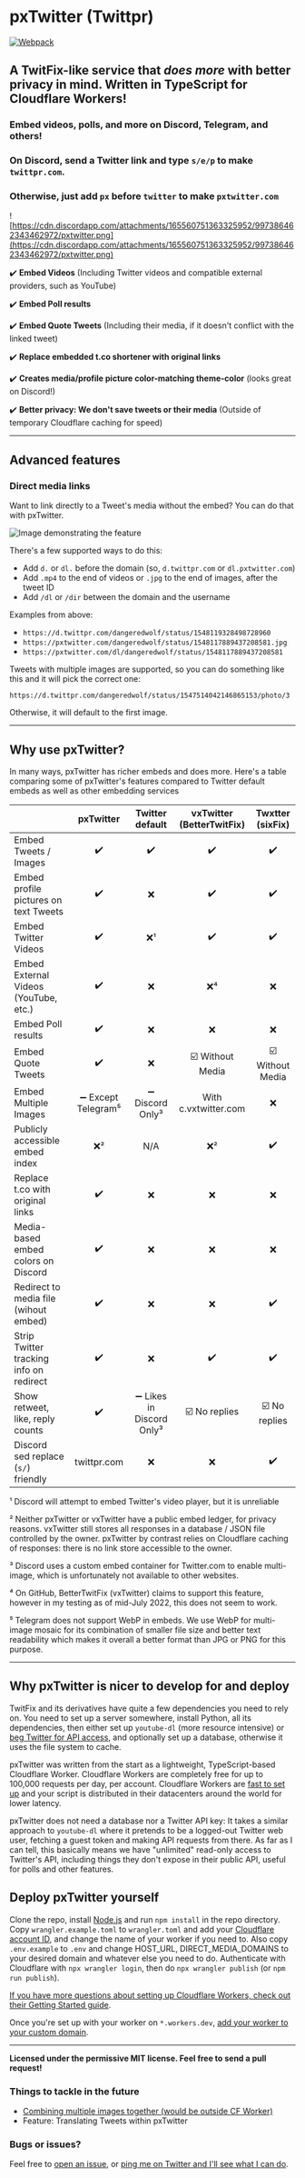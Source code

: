 # pxTwitter (Twittpr)

[![Webpack](https://github.com/dangeredwolf/pxtwitter/actions/workflows/webpack.yml/badge.svg)](https://github.com/dangeredwolf/pxtwitter/actions/workflows/webpack.yml)

## A TwitFix-like service that _does more_ with better privacy in mind. Written in TypeScript for Cloudflare Workers!

### Embed videos, polls, and more on Discord, Telegram, and others!

### On Discord, send a Twitter link and type `s/e/p` to make `twittpr.com`.

### Otherwise, just add `px` before `twitter` to make `pxtwitter.com`

![https://cdn.discordapp.com/attachments/165560751363325952/997386462343462972/pxtwitter.png](https://cdn.discordapp.com/attachments/165560751363325952/997386462343462972/pxtwitter.png)

:heavy_check_mark: **Embed Videos** (Including Twitter videos and compatible external providers, such as YouTube)

:heavy_check_mark: **Embed Poll results**

:heavy_check_mark: **Embed Quote Tweets** (Including their media, if it doesn't conflict with the linked tweet)

:heavy_check_mark: **Replace embedded t.co shortener with original links**

:heavy_check_mark: **Creates media/profile picture color-matching theme-color** (looks great on Discord!)

:heavy_check_mark: **Better privacy: We don't save tweets or their media** (Outside of temporary Cloudflare caching for speed)

---

## Advanced features

### Direct media links

Want to link directly to a Tweet's media without the embed? You can do that with pxTwitter.

![Image demonstrating the feature](https://pxtwitter.com/dangeredwolf/status/1548119328498728960.jpg)

There's a few supported ways to do this:

- Add `d.` or `dl.` before the domain (so, `d.twittpr.com` or `dl.pxtwitter.com`)
- Add `.mp4` to the end of videos or `.jpg` to the end of images, after the tweet ID
- Add `/dl` or `/dir` between the domain and the username

Examples from above:

- `https://d.twittpr.com/dangeredwolf/status/1548119328498728960`
- `https://pxtwitter.com/dangeredwolf/status/1548117889437208581.jpg`
- `https://pxtwitter.com/dl/dangeredwolf/status/1548117889437208581`

Tweets with multiple images are supported, so you can do something like this and it will pick the correct one:

`https://d.twittpr.com/dangeredwolf/status/1547514042146865153/photo/3`

Otherwise, it will default to the first image.

---

## Why use pxTwitter?

In many ways, pxTwitter has richer embeds and does more. Here's a table comparing some of pxTwitter's features compared to Twitter default embeds as well as other embedding services

|                                         |              pxTwitter              |              Twitter default              |       vxTwitter (BetterTwitFix)       |           Twxtter (sixFix)            |
| --------------------------------------- | :---------------------------------: | :---------------------------------------: | :-----------------------------------: | :-----------------------------------: |
| Embed Tweets / Images                   |         :heavy_check_mark:          |            :heavy_check_mark:             |          :heavy_check_mark:           |          :heavy_check_mark:           |
| Embed profile pictures on text Tweets   |         :heavy_check_mark:          |                    :x:                    |          :heavy_check_mark:           |          :heavy_check_mark:           |
| Embed Twitter Videos                    |         :heavy_check_mark:          |                   :x:¹                    |          :heavy_check_mark:           |          :heavy_check_mark:           |
| Embed External Videos (YouTube, etc.)   |         :heavy_check_mark:          |                    :x:                    |                 :x:⁴                  |                  :x:                  |
| Embed Poll results                      |         :heavy_check_mark:          |                    :x:                    |                  :x:                  |                  :x:                  |
| Embed Quote Tweets                      |         :heavy_check_mark:          |                    :x:                    | :ballot_box_with_check: Without Media | :ballot_box_with_check: Without Media |
| Embed Multiple Images                   | :heavy_minus_sign: Except Telegram⁵ |     :heavy_minus_sign: Discord Only³      |         With c.vxtwitter.com          |                  :x:                  |
| Publicly accessible embed index         |                :x:²                 |                    N/A                    |                 :x:²                  |          :heavy_check_mark:           |
| Replace t.co with original links        |         :heavy_check_mark:          |                    :x:                    |                  :x:                  |                  :x:                  |
| Media-based embed colors on Discord     |         :heavy_check_mark:          |                    :x:                    |                  :x:                  |                  :x:                  |
| Redirect to media file (wihout embed)   |         :heavy_check_mark:          |                    :x:                    |                  :x:                  |          :heavy_check_mark:           |
| Strip Twitter tracking info on redirect |         :heavy_check_mark:          |                    :x:                    |          :heavy_check_mark:           |          :heavy_check_mark:           |
| Show retweet, like, reply counts        |         :heavy_check_mark:          | :heavy_minus_sign: Likes in Discord Only³ |  :ballot_box_with_check: No replies   |  :ballot_box_with_check: No replies   |
| Discord sed replace (`s/`) friendly     |             twittpr.com             |                    :x:                    |                  :x:                  |          :heavy_check_mark:           |

¹ Discord will attempt to embed Twitter's video player, but it is unreliable

² Neither pxTwitter or vxTwitter have a public embed ledger, for privacy reasons. vxTwitter still stores all responses in a database / JSON file controlled by the owner. pxTwitter by contrast relies on Cloudflare caching of responses: there is no link store accessible to the owner.

³ Discord uses a custom embed container for Twitter.com to enable multi-image, which is unfortunately not available to other websites.

⁴ On GitHub, BetterTwitFix (vxTwitter) claims to support this feature, however in my testing as of mid-July 2022, this does not seem to work.

⁵ Telegram does not support WebP in embeds. We use WebP for multi-image mosaic for its combination of smaller file size and better text readability which makes it overall a better format than JPG or PNG for this purpose.

---

## Why pxTwitter is nicer to develop for and deploy

TwitFix and its derivatives have quite a few dependencies you need to rely on. You need to set up a server somewhere, install Python, all its dependencies, then either set up `youtube-dl` (more resource intensive) or [beg Twitter for API access](https://twitter.com/dangeredwolf/status/1438983606135832581), and optionally set up a database, otherwise it uses the file system to cache.

pxTwitter was written from the start as a lightweight, TypeScript-based Cloudflare Worker. Cloudflare Workers are completely free for up to 100,000 requests per day, per account. Cloudflare Workers are [fast to set up](https://developers.cloudflare.com/workers/get-started/guide/) and your script is distributed in their datacenters around the world for lower latency.

pxTwitter does not need a database nor a Twitter API key: It takes a similar approach to `youtube-dl` where it pretends to be a logged-out Twitter web user, fetching a guest token and making API requests from there. As far as I can tell, this basically means we have "unlimited" read-only access to Twitter's API, including things they don't expose in their public API, useful for polls and other features.

## Deploy pxTwitter yourself

Clone the repo, install [Node.js](https://nodejs.org/) and run `npm install` in the repo directory. Copy `wrangler.example.toml` to `wrangler.toml` and add your [Cloudflare account ID](https://developers.cloudflare.com/fundamentals/get-started/basic-tasks/find-account-and-zone-ids/), and change the name of your worker if you need to. Also copy `.env.example` to `.env` and change HOST_URL, DIRECT_MEDIA_DOMAINS to your desired domain and whatever else you need to do. Authenticate with Cloudflare with `npx wrangler login`, then do `npx wrangler publish` (or `npm run publish`).

[If you have more questions about setting up Cloudflare Workers, check out their Getting Started guide](https://developers.cloudflare.com/workers/get-started/guide/).

Once you're set up with your worker on `*.workers.dev`, [add your worker to your custom domain](https://developers.cloudflare.com/workers/platform/routing/custom-domains/).

---

**Licensed under the permissive MIT license. Feel free to send a pull request!**

### Things to tackle in the future

- [Combining multiple images together (would be outside CF Worker)](https://github.com/dangeredwolf/pxTwitter-Combinator)
- Feature: Translating Tweets within pxTwitter

### Bugs or issues?

Feel free to [open an issue](https://github.com/dangeredwolf/pxTwitter/issues), or [ping me on Twitter and I'll see what I can do](https://twitter.com/dangeredwolf).
